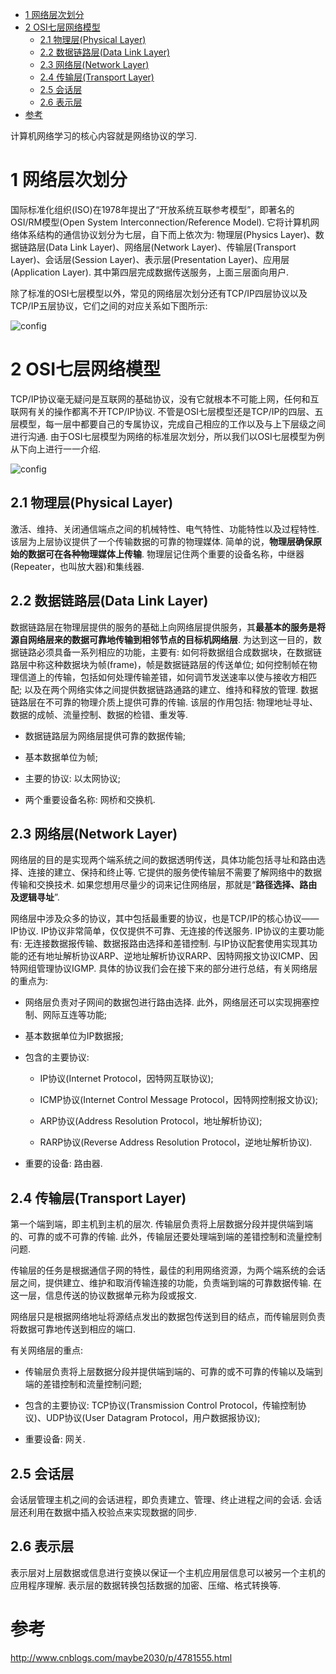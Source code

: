 
<!-- @import "[TOC]" {cmd="toc" depthFrom=1 depthTo=6 orderedList=false} -->

<!-- code_chunk_output -->

* [1 网络层次划分](#1-网络层次划分)
* [2 OSI七层网络模型](#2-osi七层网络模型)
	* [2.1 物理层(Physical Layer)](#21-物理层physical-layer)
	* [2.2 数据链路层(Data Link Layer)](#22-数据链路层data-link-layer)
	* [2.3 网络层(Network Layer)](#23-网络层network-layer)
	* [2.4 传输层(Transport Layer)](#24-传输层transport-layer)
	* [2.5 会话层](#25-会话层)
	* [2.6 表示层](#26-表示层)
* [参考](#参考)

<!-- /code_chunk_output -->

计算机网络学习的核心内容就是网络协议的学习. 

# 1 网络层次划分

国际标准化组织(ISO)在1978年提出了“开放系统互联参考模型”，即著名的OSI/RM模型(Open System Interconnection/Reference Model). 它将计算机网络体系结构的通信协议划分为七层，自下而上依次为: 物理层(Physics Layer)、数据链路层(Data Link Layer)、网络层(Network Layer)、传输层(Transport Layer)、会话层(Session Layer)、表示层(Presentation Layer)、应用层(Application Layer). 其中第四层完成数据传送服务，上面三层面向用户. 

除了标准的OSI七层模型以外，常见的网络层次划分还有TCP/IP四层协议以及TCP/IP五层协议，它们之间的对应关系如下图所示: 

![config](images/1.jpg)

# 2 OSI七层网络模型

TCP/IP协议毫无疑问是互联网的基础协议，没有它就根本不可能上网，任何和互联网有关的操作都离不开TCP/IP协议. 不管是OSI七层模型还是TCP/IP的四层、五层模型，每一层中都要自己的专属协议，完成自己相应的工作以及与上下层级之间进行沟通. 由于OSI七层模型为网络的标准层次划分，所以我们以OSI七层模型为例从下向上进行一一介绍. 

![config](images/2.gif)

## 2.1 物理层(Physical Layer)

激活、维持、关闭通信端点之间的机械特性、电气特性、功能特性以及过程特性. 该层为上层协议提供了一个传输数据的可靠的物理媒体. 简单的说，**物理层确保原始的数据可在各种物理媒体上传输**. 物理层记住两个重要的设备名称，中继器(Repeater，也叫放大器)和集线器. 

## 2.2 数据链路层(Data Link Layer)

数据链路层在物理层提供的服务的基础上向网络层提供服务，其**最基本的服务是将源自网络层来的数据可靠地传输到相邻节点的目标机网络层**. 为达到这一目的，数据链路必须具备一系列相应的功能，主要有: 如何将数据组合成数据块，在数据链路层中称这种数据块为帧(frame)，帧是数据链路层的传送单位; 如何控制帧在物理信道上的传输，包括如何处理传输差错，如何调节发送速率以使与接收方相匹配; 以及在两个网络实体之间提供数据链路通路的建立、维持和释放的管理. 数据链路层在不可靠的物理介质上提供可靠的传输. 该层的作用包括: 物理地址寻址、数据的成帧、流量控制、数据的检错、重发等. 

- 数据链路层为网络层提供可靠的数据传输; 

- 基本数据单位为帧; 

- 主要的协议: 以太网协议; 

- 两个重要设备名称: 网桥和交换机. 

## 2.3 网络层(Network Layer)

网络层的目的是实现两个端系统之间的数据透明传送，具体功能包括寻址和路由选择、连接的建立、保持和终止等. 它提供的服务使传输层不需要了解网络中的数据传输和交换技术. 如果您想用尽量少的词来记住网络层，那就是“**路径选择、路由及逻辑寻址**”. 

网络层中涉及众多的协议，其中包括最重要的协议，也是TCP/IP的核心协议——IP协议. IP协议非常简单，仅仅提供不可靠、无连接的传送服务. IP协议的主要功能有: 无连接数据报传输、数据报路由选择和差错控制. 与IP协议配套使用实现其功能的还有地址解析协议ARP、逆地址解析协议RARP、因特网报文协议ICMP、因特网组管理协议IGMP. 具体的协议我们会在接下来的部分进行总结，有关网络层的重点为: 

- 网络层负责对子网间的数据包进行路由选择. 此外，网络层还可以实现拥塞控制、网际互连等功能; 

- 基本数据单位为IP数据报; 

- 包含的主要协议: 

    - IP协议(Internet Protocol，因特网互联协议);

    - ICMP协议(Internet Control Message Protocol，因特网控制报文协议);

    - ARP协议(Address Resolution Protocol，地址解析协议);

    - RARP协议(Reverse Address Resolution Protocol，逆地址解析协议). 

- 重要的设备: 路由器. 

## 2.4 传输层(Transport Layer)

第一个端到端，即主机到主机的层次. 传输层负责将上层数据分段并提供端到端的、可靠的或不可靠的传输. 此外，传输层还要处理端到端的差错控制和流量控制问题. 

传输层的任务是根据通信子网的特性，最佳的利用网络资源，为两个端系统的会话层之间，提供建立、维护和取消传输连接的功能，负责端到端的可靠数据传输. 在这一层，信息传送的协议数据单元称为段或报文. 

网络层只是根据网络地址将源结点发出的数据包传送到目的结点，而传输层则负责将数据可靠地传送到相应的端口. 

有关网络层的重点: 

- 传输层负责将上层数据分段并提供端到端的、可靠的或不可靠的传输以及端到端的差错控制和流量控制问题; 

- 包含的主要协议: TCP协议(Transmission Control Protocol，传输控制协议)、UDP协议(User Datagram Protocol，用户数据报协议); 

- 重要设备: 网关. 

## 2.5 会话层

会话层管理主机之间的会话进程，即负责建立、管理、终止进程之间的会话. 会话层还利用在数据中插入校验点来实现数据的同步. 

## 2.6 表示层

表示层对上层数据或信息进行变换以保证一个主机应用层信息可以被另一个主机的应用程序理解. 表示层的数据转换包括数据的加密、压缩、格式转换等. 

# 参考

http://www.cnblogs.com/maybe2030/p/4781555.html
